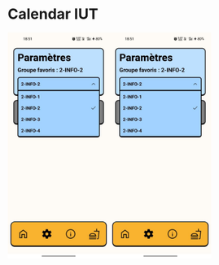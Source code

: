 # Calendar IUT
<img src="https://github.com/cherifad/Calendar-IUT/blob/master/photo_2023-01-04_18-52-05.jpg" alt="image1" style="float: left; width: 200px; height: auto;">
<img src="https://github.com/cherifad/Calendar-IUT/blob/master/photo_2023-01-04_19-43-42.jpg" alt="image2" style="float: left; width: 200px; height: auto;">

